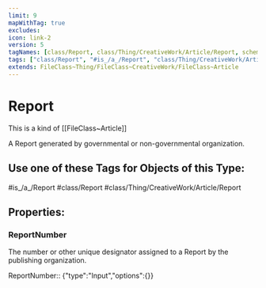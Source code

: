 ```yaml
---
limit: 9
mapWithTag: true
excludes:
icon: link-2
version: 5
tagNames: [class/Report, class/Thing/CreativeWork/Article/Report, schema-org/Report]
tags: ["class/Report", "#is_/a_/Report", "class/Thing/CreativeWork/Article/Report"]
extends: FileClass~Thing/FileClass~CreativeWork/FileClass~Article
---
```


# Report
This is a kind of [[FileClass~Article]]

A Report generated by governmental or non-governmental organization.


## Use one of these Tags for Objects of this Type:

#is_/a_/Report
#class/Report
#class/Thing/CreativeWork/Article/Report

## Properties:

### ReportNumber
The number or other unique designator assigned to a Report by the publishing organization.

ReportNumber:: {"type":"Input","options":{}}



